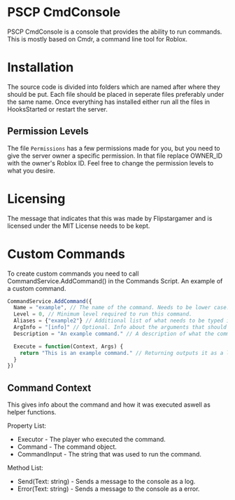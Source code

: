 # PSCP CmdConsole
PSCP CmdConsole is a console that provides the ability to run commands. This is mostly based on Cmdr, a command line tool for Roblox.

# Installation
The source code is divided into folders which are named after where they should be put. Each file should be placed in seperate files preferably under the same name. Once everything has installed either run all the files in HooksStarted or restart the server.

## Permission Levels
The file ```Permissions``` has a few permissions made for you, but you need to give the server owner a specific permission. In that file replace OWNER_ID with the owner's Roblox ID. Feel free to change the permission levels to what you desire.

# Licensing
The message that indicates that this was made by Flipstargamer and is licensed under the MIT License needs to be kept.

# Custom Commands
To create custom commands you need to call CommandService.AddCommand() in the Commands Script. An example of a custom command.
```js
CommandService.AddCommand({
  Name = "example", // The name of the command. Needs to be lower case.
  Level = 0, // Minimum level required to run this command.
  Aliases = {"example2"} // Additional list of what needs to be typed in order to execute the command.
  ArgInfo = "[info]" // Optional. Info about the arguments that should be provided.
  Description = "An example command." // A description of what the command does.

  Execute = function(Context, Args) {
    return "This is an example command." // Returning outputs it as a log under the console.
  }
})
```

## Command Context
This gives info about the command and how it was executed aswell as helper functions.

Property List:
* Executor - The player who executed the command.
* Command - The command object.
* CommandInput - The string that was used to run the command.

Method List:
* Send(Text: string) - Sends a message to the console as a log.
* Error(Text: string) - Sends a message to the console as a error.
